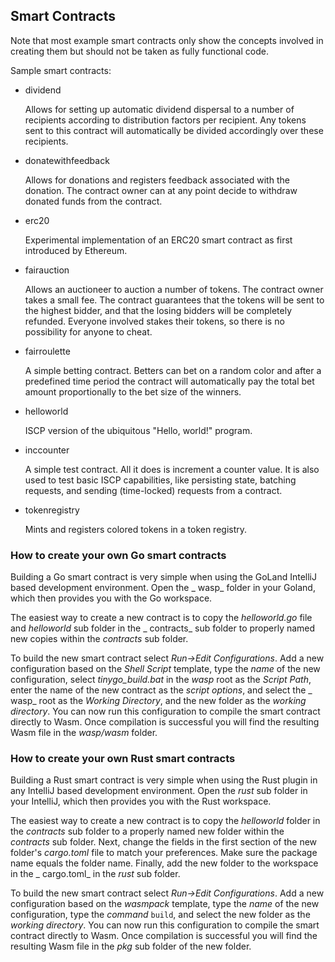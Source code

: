 ## Smart Contracts

Note that most example smart contracts only show the concepts involved in creating them but should 
not be taken as fully functional code.

Sample smart contracts:

- dividend

  Allows for setting up automatic dividend dispersal to a number of recipients according to
  distribution factors per recipient. Any tokens sent to this contract will automatically be divided
  accordingly over these recipients.

- donatewithfeedback

  Allows for donations and registers feedback associated with the donation. The contract owner can
  at any point decide to withdraw donated funds from the contract.

- erc20

  Experimental implementation of an ERC20 smart contract as first introduced by Ethereum.

- fairauction

  Allows an auctioneer to auction a number of tokens. The contract owner takes a small fee. The
  contract guarantees that the tokens will be sent to the highest bidder, and that the losing
  bidders will be completely refunded. Everyone involved stakes their tokens, so there is no
  possibility for anyone to cheat.

- fairroulette

  A simple betting contract. Betters can bet on a random color and after a predefined time period
  the contract will automatically pay the total bet amount proportionally to the bet size of the
  winners.

- helloworld

  ISCP version of the ubiquitous "Hello, world!" program.

- inccounter

  A simple test contract. All it does is increment a counter value. It is also used to test basic
  ISCP capabilities, like persisting state, batching requests, and sending (time-locked) requests
  from a contract.

- tokenregistry

  Mints and registers colored tokens in a token registry.

### How to create your own Go smart contracts

Building a Go smart contract is very simple when using the GoLand IntelliJ based development
environment. Open the _
wasp_ folder in your Goland, which then provides you with the Go workspace.

The easiest way to create a new contract is to copy the _helloworld.go_ file and _helloworld_ sub
folder in the _
contracts_ sub folder to properly named new copies within the _contracts_ sub folder.

To build the new smart contract select _Run->Edit Configurations_. Add a new configuration based on
the _Shell Script_
template, type the _name_ of the new configuration, select _tinygo_build.bat_
in the _wasp_ root as the _Script Path_, enter the name of the new contract as the _script options_,
and select the _
wasp_ root as the _Working Directory_, and the new folder as the _working directory_. You can now
run this configuration to compile the smart contract directly to Wasm. Once compilation is
successful you will find the resulting Wasm file in the _wasp/wasm_ folder.

### How to create your own Rust smart contracts

Building a Rust smart contract is very simple when using the Rust plugin in any IntelliJ based
development environment. Open the _rust_ sub folder in your IntelliJ, which then provides you with
the Rust workspace.

The easiest way to create a new contract is to copy the _helloworld_ folder in the _contracts_
sub folder to a properly named new folder within the _contracts_ sub folder. Next, change the fields
in the first section of the new folder's _cargo.toml_ file to match your preferences. Make sure the
package name equals the folder name. Finally, add the new folder to the workspace in the _
cargo.toml_ in the _rust_ sub folder.

To build the new smart contract select _Run->Edit Configurations_. Add a new configuration based on
the _wasmpack_
template, type the _name_ of the new configuration, type the _command_
`build`, and select the new folder as the _working directory_. You can now run this configuration to
compile the smart contract directly to Wasm. Once compilation is successful you will find the
resulting Wasm file in the _pkg_ sub folder of the new folder.

